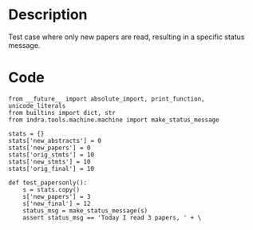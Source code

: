 # Description
Test case where only new papers are read, resulting in a specific status message.

# Code
```
from __future__ import absolute_import, print_function, unicode_literals
from builtins import dict, str
from indra.tools.machine.machine import make_status_message

stats = {}
stats['new_abstracts'] = 0
stats['new_papers'] = 0
stats['orig_stmts'] = 10
stats['new_stmts'] = 10
stats['orig_final'] = 10

def test_papersonly():
    s = stats.copy()
    s['new_papers'] = 3
    s['new_final'] = 12
    status_msg = make_status_message(s)
    assert status_msg == 'Today I read 3 papers, ' + \

```
